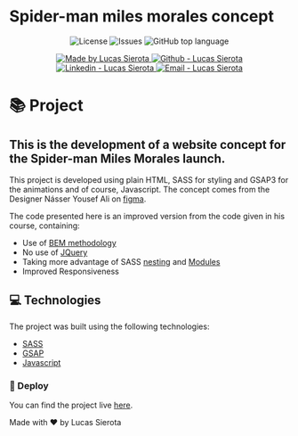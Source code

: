 # Spider-man miles morales concept

<p align="center">
  <a href="LICENSE" style="text-decoration: none">
    <img alt="License" src="https://img.shields.io/github/license/kseikyo/spiderman-concept?color=34CB79" />
  </a>
  <a href="https://github.com/kseikyo/spiderman-concept/issues" style="text-decoration: none">
    <img alt="Issues" src="https://img.shields.io/github/issues/kseikyo/spiderman-concept?color=34CB79" />
  </a>
  <a href="#" style="text-decoration: none">
    <img alt="GitHub top language" src="https://img.shields.io/github/languages/top/kseikyo/spiderman-concept?color=34CB79" />
  </a>
</p>

<p align="center">
  <a href="https://github.com/kseikyo" target="_blank">
    <img alt="Made by Lucas Sierota" src="https://img.shields.io/badge/made%20by-Lucas_Sierota-informational?color=34CB79">
  </a>
  <a href="https://github.com/kseikyo" target="_blank" >
    <img alt="Github - Lucas Sierota" src="https://img.shields.io/badge/Github--%23F8952D?style=social&logo=github">
  </a>
  <a href="https://www.linkedin.com/in/lucassierota/" target="_blank" >
    <img alt="Linkedin - Lucas Sierota" src="https://img.shields.io/badge/Linkedin--%23F8952D?style=social&logo=linkedin">
  </a>
  <a href="mailto:lucassilva@mailfence.com" target="_blank" >
    <img alt="Email - Lucas Sierota" src="https://img.shields.io/badge/Email--%23F8952D?style=social&logo=gmail">
  </a>
</p>

# :books: Project

## This is the development of a website concept for the Spider-man Miles Morales launch.

This project is developed using plain HTML, SASS for styling and GSAP3 for the animations and of course, Javascript. The concept comes from the Designer Násser Yousef Ali on [figma](https://www.figma.com/file/zm3fLTS6fk4gaYzaCWhMaw/Spider-man?node-id=1%3A3).

The code presented here is an improved version from the code given in his course, containing:

- Use of [BEM methodology](http://getbem.com/introduction/)
- No use of [JQuery](https://jquery.com/)
- Taking more advantage of SASS [nesting](https://sass-lang.com/guide#topic-3) and [Modules](https://sass-lang.com/guide#topic-5)
- Improved Responsiveness

## 💻 Technologies

The project was built using the following technologies:

- [SASS](https://sass-lang.com/)
- [GSAP](https://greensock.com/docs/v3/)
- [Javascript](https://www.javascript.com/)

### 🚀 Deploy

You can find the project live [here](https://kseikyo.github.io/spiderman-concept).

Made with ❤️ by Lucas Sierota
